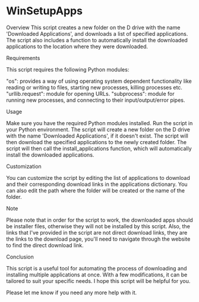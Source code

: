# WinSetupApps
Overview
This script creates a new folder on the D drive with the name 'Downloaded Applications', and downloads a list of specified applications. The script also includes a function to automatically install the downloaded applications to the location where they were downloaded.

Requirements

This script requires the following Python modules:

"os": provides a way of using operating system dependent functionality like reading or writing to files, starting new processes, killing processes etc.
"urllib.request": module for opening URLs.
"subprocess": module for running new processes, and connecting to their input/output/error pipes.

Usage

Make sure you have the required Python modules installed.
Run the script in your Python environment.
The script will create a new folder on the D drive with the name 'Downloaded Applications', if it doesn't exist.
The script will then download the specified applications to the newly created folder.
The script will then call the install_applications function, which will automatically install the downloaded applications.

Customization

You can customize the script by editing the list of applications to download and their corresponding download links in the applications dictionary. You can also edit the path where the folder will be created or the name of the folder.

Note

Please note that in order for the script to work, the downloaded apps should be installer files, otherwise they will not be installed by this script. Also, the links that I've provided in the script are not direct download links, they are the links to the download page, you'll need to navigate through the website to find the direct download link.

Conclusion

This script is a useful tool for automating the process of downloading and installing multiple applications at once. With a few modifications, it can be tailored to suit your specific needs. I hope this script will be helpful for you.

Please let me know if you need any more help with it.
